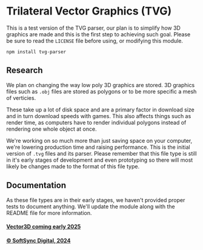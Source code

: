 # Trilateral Vector Graphics (TVG)
This is a test version of the TVG parser, our plan is to simplify how 3D graphics are made and this is the first step to achieving such goal. Please be sure to read the `LICENSE` file before using, or modifying this module.

```
npm install tvg-parser
```

## Research
We plan on changing the way low poly 3D graphics are stored. 3D graphics files such as `.obj` files are stored as polygons or to be more specific a mesh of verticies.

These take up a lot of disk space and are a primary factor in download size and in turn download speeds with games. This also affects things such as render time, as computers have to render individual polygons instead of rendering one whole object at once.

We're working on so much more than just saving space on your computer, we're lowering production time and raising performance. This is the initial version of `.tvg` files and its parser. Please remember that this file type is still in it's early stages of development and even prototyping so there will most likely be changes made to the format of this file type.

## Documentation
As these file types are in their early stages, we haven't provided proper tests to document anything. We'll update the module along with the README file for more information. 

#### [Vector3D coming early 2025](https://softsync.org/Vector3D)
#### [© SoftSync Digital, 2024](https://softsync.org/)
